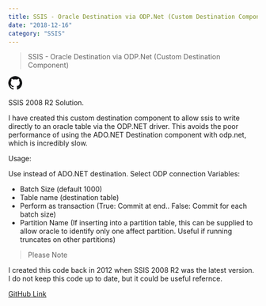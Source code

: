 ```yaml
---
title: SSIS - Oracle Destination via ODP.Net (Custom Destination Component)
date: "2018-12-16"
category: "SSIS"
---
```



> SSIS - Oracle Destination via ODP.Net (Custom Destination Component)

[![GitHub](./GitHub.png)](https://github.com/davidtstafford/SSIS2008R2-Custom-Oracle-Destination)

SSIS 2008 R2 Solution.

I have created this custom destination component to allow ssis to write directly to an oracle table via the ODP.NET driver. This avoids the poor performance of using the ADO.NET Destination component with odp.net, which is incredibly slow.


Usage:

Use instead of ADO.NET destination.
Select ODP connection 
Variables:
- Batch Size (default 1000)
- Table name (destination table)
- Perform as transaction (True: Commit at end.. False: Commit for each batch size)
- Partition Name (If inserting into a partition table, this can be supplied to allow oracle to identify only one affect partition. Useful if running truncates on other partitions)

> Please Note

I created this code back in 2012 when SSIS 2008 R2 was the latest version.  I do not keep this code up to date, but it could be useful refernce.

[GitHub Link](https://github.com/davidtstafford/SSIS2008R2-Custom-Oracle-Destination)